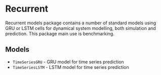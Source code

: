 # Recurrent

Recurrent models package contains a number of standard models using GRU or LSTM cells for dynamical system modelling, 
both simulation and prediction. This package main use is benchmarking.

## Models

* `TimeSeriesGRU` - GRU model for time series prediction
* `TimeSeriesLSTM` - LSTM model for time series prediction
